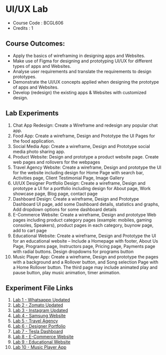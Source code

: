# UI/UX Lab
- Course Code : BCGL606 
- Credits : 1

## Course Outcomes:
* Apply the basics of wireframing in designing apps and Websites.
* Make use of Figma for designing and prototyping UI/UX for different types of apps and Websites.
* Analyse user requirements and translate the requirements to design prototypes.
* Demonstrate the UI/UX concepts applied when designing the prototype of apps and Websites.
* Develop (redesign) the existing apps & Websites with customized design. 

## Lab Experiments

1. Chat App Redesign: Create a Wireframe and redesign any popular chat app.
2. Food App: Create a wireframe, Design and Prototype the UI Pages for the food application.
3. Social Media App: Create a wireframe, Design and Prototype social media photo sharing app.
4. Product Website: Design and prototype a product website page. Create web pages and rollovers for the webpages
5. Travel Agency Website: Create a wireframe, Design and prototype the UI for the website including design for Home Page with search bar, Activities page, Client Testimonial Page, Image Gallery
6. UI/UX Designer Portfolio Design: Create a wireframe, Design and prototype a UI for a portfolio including design for About page, Work showcase page, Blog page, contact page
7. Dashboard Design: Create a wireframe, Design and Prototype Dashboard UI page, add some Dashboard details, statistics and graphs, Add dropdown options for some dashboard details
8. E-Commerce Website: Create a wireframe, Design and prototype Web pages including product category pages (example: mobiles, gaming consoles, Speakers), product pages in each category, buynow page, add to cart page
9. Educational Website: Create a wireframe, Design and Prototype the UI for an educational website – Include a Homepage with footer, About Us Page, Programs page, Instructors page, Pricing page, Payments page with radial buttons. Design dropdowns for programs button
10. Music Player App: Create a wireframe, Design and prototype the pages with a background and a Rollover button, and Song selection Page with a Home Rollover button. The third page may include animated play and pause button, play music animation, timer animation. 

## Experiment File Links

1. [Lab 1 - Whatsappp Updated](https://www.figma.com/design/boN2aDQu510wfo7s4xQ0mh/Lab-1---M?node-id=0-1&t=ry3Yie9nEQGnrZNW-1)
2. [Lab 2 - Zomato Updated](wwhttps://www.figma.com/design/4BLZz2uPCo7hPGMbx2KEEK/Lab-2---M?node-id=0-1&t=cKVl0XcRsmCLxmfK-1w)
3. [Lab 3 - Instagram Updated](https://www.figma.com/design/LjNwwvGUO4dqOAS64xKAKP/Lab-3---D?node-id=0-1&t=DtMD02AeBeIDMhHt-1)
4. [Lab 4 - Samsung Website](https://www.figma.com/design/afW1VxOIAjVkicR23Kd91d/Lab-4---D?t=LmIeYUNlKwe4l7DY-1)
5. [Lab 5 - Travel Agency](https://www.figma.com/design/txIiXEdsCHKXXNQoCYjKUc/Lab-5---M?node-id=0-1&t=6b9WgEJt5Tbjqz41-1)
6. [Lab 6 - Designer Portfolio](https://www.figma.com/design/1EJu8dLPMwAk3GfobOUEBT/Lab-6---M?t=LmIeYUNlKwe4l7DY-1)
7. [Lab 7 - Tesla Dashboard](https://www.figma.com/design/uJfsLDP5fSjyHBtu2eRqqu/Lab-7---D?node-id=2-2522&t=QNtlaeHK58IvpBIj-1)
8. [Lab 8 - E-Commerce Website](https://www.figma.com/design/txxS39ZxUjPxiLjn8e3dEz/Lab-8---D?t=LmIeYUNlKwe4l7DY-1)
9. [Lab 9 - Educational Website](https://www.figma.com/design/Jx2AmUZYhazY20ZtxnBGZu/Lab-9---M?node-id=0-1&t=BRywnmxMfNJ7biIM-1)
10. [Lab 10 - Music Player App](https://www.figma.com/design/1xXdy1tV2aXOJbwQX2tP4P/Lab-10---D?t=LmIeYUNlKwe4l7DY-1)